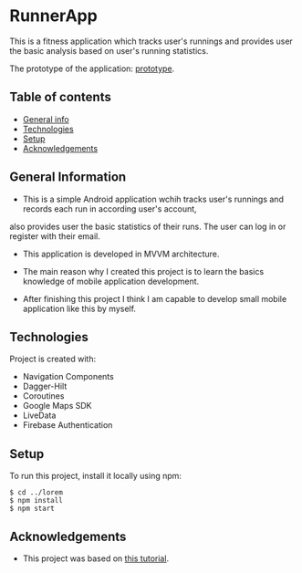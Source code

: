 # RunnerApp
This is a fitness application which tracks user's runnings and provides user the basic analysis based on user's running statistics. 

The prototype of the application: [prototype](https://www.figma.com/file/TGVCxJEDsxNhZyKgyi9JeB/Untitled?node-id=0%3A1).



## Table of contents
* [General info](#general-info)
* [Technologies](#technologies)
* [Setup](#setup)
* [Acknowledgements](#acknowledgements)

## General Information
- This is a simple Android application wchih tracks user's runnings and records each run in according user's account, 

also provides user the basic statistics of their runs. The user can log in or register with their email.

- This application is developed in MVVM architecture.

- The main reason why I created this project is to learn the basics knowledge of mobile application development.

- After finishing this project I think I am capable to develop small mobile application like this by myself.
	
## Technologies
Project is created with:
* Navigation Components
* Dagger-Hilt
* Coroutines
* Google Maps SDK
* LiveData 
* Firebase Authentication
	
## Setup
To run this project, install it locally using npm:

```
$ cd ../lorem
$ npm install
$ npm start
```

## Acknowledgements
- This project was based on [this tutorial](https://www.youtube.com/watch?v=XqkFTG10sRk&list=PLQkwcJG4YTCQ6emtoqSZS2FVwZR9FT3BV&index=1).


